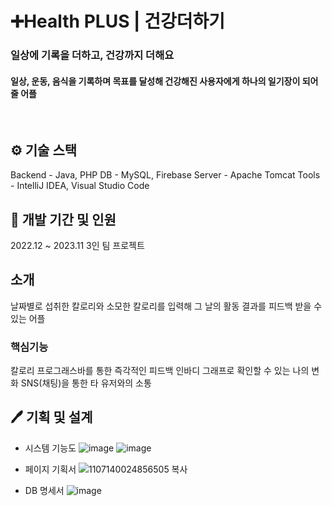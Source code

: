 # ➕Health PLUS | 건강더하기

### 일상에 기록을 더하고, 건강까지 더해요
#### 일상, 운동, 음식을 기록하며 목표를 달성해 건강해진 사용자에게 하나의 일기장이 되어줄 어플
<br/> 

## ⚙️ 기술 스택
Backend - Java, PHP
DB - MySQL, Firebase
Server - Apache Tomcat
Tools - IntelliJ IDEA, Visual Studio Code
<br/>

## 📅 개발 기간 및 인원
2022.12 ~ 2023.11
3인 팀 프로젝트
<br/>

## 소개
날짜별로 섭취한 칼로리와 소모한 칼로리를 입력해 그 날의 활동 결과를 피드백 받을 수 있는 어플
### 핵심기능
칼로리 프로그래스바를 통한 즉각적인 피드백
인바디 그래프로 확인할 수 있는 나의 변화
SNS(채팅)을 통한 타 유저와의 소통

## 🖊️ 기획 및 설계
* 시스템 기능도
![image](https://github.com/user-attachments/assets/b299c85a-da3a-427e-9f12-cf46794e68f6)
![image](https://github.com/user-attachments/assets/8ce719c0-c947-469c-9bd1-b56873156448)

* 페이지 기획서 
![1107140024856505 복사](https://github.com/user-attachments/assets/eaad0593-a56f-4ee7-a236-ef8bf78f69ed)

* DB 명세서
![image](https://github.com/user-attachments/assets/d2403831-6df7-4808-a9d0-0c8ef5093c49)
